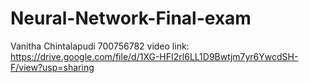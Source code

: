 # Neural-Network-Final-exam
Vanitha Chintalapudi
700756782
video link: https://drive.google.com/file/d/1XG-HFI2rl6LL1D9Bwtjm7yr6YwcdSH-F/view?usp=sharing
